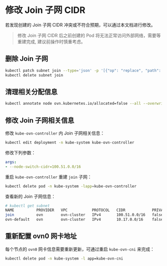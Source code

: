 # 修改 Join 子网 CIDR

若发现创建的 Join 子网 CIDR 冲突或不符合预期，可以通过本文档进行修改。

> 修改 Join 子网 CIDR 后之前创建的 Pod 将无法正常访问外部网络，需要等重建完成,
> 建议前操作时慎重考虑。

## 删除 Join 子网

```bash
kubectl patch subnet join --type='json' -p '[{"op": "replace", "path": "/metadata/finalizers", "value": []}]'
kubectl delete subnet join
```

## 清理相关分配信息

```bash
kubectl annotate node ovn.kubernetes.io/allocated=false --all --overwrite
```

## 修改 Join 子网相关信息

修改 `kube-ovn-controller` 内 Join 子网相关信息：

```bash
kubectl edit deployment -n kube-system kube-ovn-controller
```

修改下列参数：

```yaml
args:
- --node-switch-cidr=100.51.0.0/16
```

重启 `kube-ovn-controller` 重建 `join` 子网：

```bash
kubectl delete pod -n kube-system -lapp=kube-ovn-controller
```

查看新的 Join 子网信息：

```bash
# kubectl get subnet
NAME          PROVIDER   VPC           PROTOCOL   CIDR            PRIVATE   NAT     DEFAULT   GATEWAYTYPE   V4USED   V4AVAILABLE   V6USED   V6AVAILABLE   EXCLUDEIPS
join          ovn        ovn-cluster   IPv4       100.51.0.0/16   false     false   false     distributed   2        65531         0        0             ["100.51.0.1"]
ovn-default   ovn        ovn-cluster   IPv4       10.17.0.0/16    false     true    true      distributed   5        65528         0        0             ["10.17.0.1"]
```

## 重新配置 ovn0 网卡地址

每个节点的 `ovn0` 网卡信息需要重新更新，可通过重启 `kube-ovn-cni` 来完成：

```bash
kubectl delete pod -n kube-system -l app=kube-ovn-cni
```
